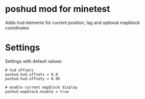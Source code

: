 
poshud mod for minetest
=======

Adds hud elements for current position, lag and optional mapblock coordinates

# Settings


Settings with default values:
```
# hud offsets
poshud.hud.offsetx = 0.8
poshud.hud.offsety = 0.95

# enable current mapblock display
poshud.mapblock.enable = true

```
